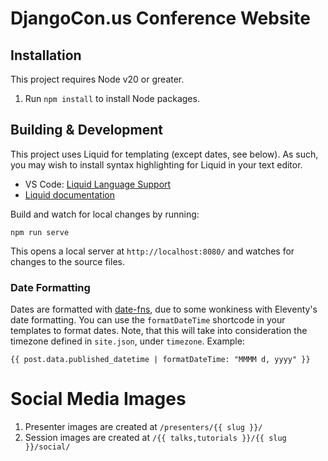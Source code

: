 # DjangoCon.us Conference Website

## Installation

This project requires Node v20 or greater.

1. Run `npm install` to install Node packages.

## Building & Development

This project uses Liquid for templating (except dates, see below). As such, you may wish to install syntax highlighting for Liquid in your text editor.

* VS Code: [Liquid Language Support](https://marketplace.visualstudio.com/items?itemName=neilding.language-liquid)
* [Liquid documentation](https://liquidjs.com/)

Build and watch for local changes by running:

`npm run serve`

This opens a local server at `http://localhost:8080/` and watches for changes to the source files.

### Date Formatting

Dates are formatted with [date-fns](https://date-fns.org/), due to some wonkiness with Eleventy's date formatting. You can use the `formatDateTime` shortcode in your templates to format dates. Note, that this will take into consideration the timezone defined in `site.json`, under `timezone`. Example:

```liquid
{{ post.data.published_datetime | formatDateTime: "MMMM d, yyyy" }}
```

# Social Media Images

1. Presenter images are created at `/presenters/{{ slug }}/`
2. Session images are created at `/{{ talks,tutorials }}/{{ slug }}/social/`
